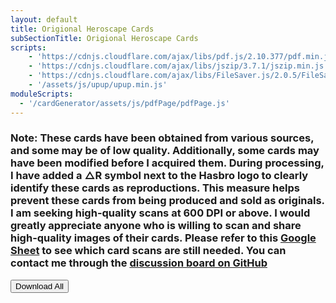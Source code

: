 ```yaml
---
layout: default
title: Origional Heroscape Cards
subSectionTitle: Origional Heroscape Cards
scripts: 
    - 'https://cdnjs.cloudflare.com/ajax/libs/pdf.js/2.10.377/pdf.min.js'
    - 'https://cdnjs.cloudflare.com/ajax/libs/jszip/3.7.1/jszip.min.js'
    - 'https://cdnjs.cloudflare.com/ajax/libs/FileSaver.js/2.0.5/FileSaver.min.js'
    - '/assets/js/upup/upup.min.js'
moduleScripts:
  - '/cardGenerator/assets/js/pdfPage/pdfPage.js'
---
```

<ul id="pdfList" style="display: none;">
  {% for file in site.static_files %}
    {% if file.path contains '/cardGenerator/standard/PDFs' %}
      <li><a href="{{ file.path | relative_url }}">{{ file.path | relative_url }}</a></li>
    {% endif %}
  {% endfor %}
</ul>
<section>
    <h3>Note: These cards have been obtained from various sources, and some may be of low quality. Additionally, some cards may have 
        been modified before I acquired them. During processing, I have added a △R symbol next to the Hasbro logo to clearly identify 
        these cards as reproductions. This measure helps prevent these cards from being produced and sold as originals. I am seeking 
        high-quality scans at 600 DPI or above. I would greatly appreciate anyone who is willing to scan and share high-quality images 
        of their cards. Please refer to this 
        <a href="https://docs.google.com/spreadsheets/d/1krZZ8-Vqw29URCuTV1TqgFdFICMtGWUQPmpFTLoKcZE/edit?usp=sharing">Google Sheet</a> 
        to see which card scans are still needed. You can contact me through the 
        <a href="https://github.com/abnoba12/HeroscapeIndexCardBuilder/discussions">discussion board on GitHub</a>
    </h3>
</section>
<button id="download-all">Download All<span class="spinner" id="spinner"></span></button>
<div class="container">
  <div class="row" id="pdf-gallery">
      <!-- Thumbnails will be dynamically added here -->
  </div>
</div>